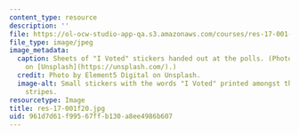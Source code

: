 ```yaml
---
content_type: resource
description: ''
file: https://ol-ocw-studio-app-qa.s3.amazonaws.com/courses/res-17-001-mit-election-data-science-lab-fall-2020/961d7d61f99567ffb130a8ee4986b607_res-17-001f20.jpg
file_type: image/jpeg
image_metadata:
  caption: Sheets of "I Voted" stickers handed out at the polls. (Photo by [Element5Digital](https://unsplash.com/photos/ls8Kc0P9hAA)
    on [Unsplash](https://unsplash.com/).)
  credit: Photo by Element5 Digital on Unsplash.
  image-alt: Small stickers with the words "I Voted" printed amongst the stars and
    stripes.
resourcetype: Image
title: res-17-001f20.jpg
uid: 961d7d61-f995-67ff-b130-a8ee4986b607
---
```

